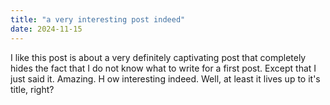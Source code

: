 ```yaml
---
title: "a very interesting post indeed"
date: 2024-11-15
---
```


I like this post is about a very definitely captivating post that completely hides the fact that I do not know what to write for a first post. 
Except that I just said it. 
Amazing. H
ow interesting indeed. 
Well, at least it lives up to it's title, right?
